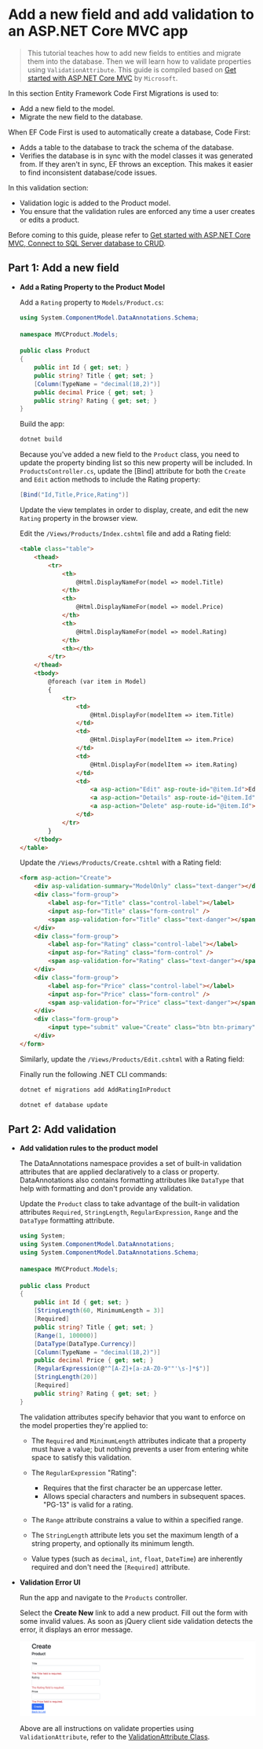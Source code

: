 # Add a new field and add validation to an ASP.NET Core MVC app

>This tutorial teaches how to add new fields to entities and migrate them into the database. Then we will learn how to validate properties using `ValidationAttribute`. This guide is compiled based on [Get started with ASP.NET Core MVC](https://learn.microsoft.com/en-us/aspnet/core/tutorials/first-mvc-app/start-mvc?view=aspnetcore-8.0&tabs=visual-studio-code) by `Microsoft`.

In this section Entity Framework Code First Migrations is used to:

- Add a new field to the model.
- Migrate the new field to the database.

When EF Code First is used to automatically create a database, Code First:

- Adds a table to the database to track the schema of the database.
- Verifies the database is in sync with the model classes it was generated from. If they aren't in sync, EF throws an exception. This makes it easier to find inconsistent database/code issues.

In this validation section:

- Validation logic is added to the Product model.
- You ensure that the validation rules are enforced any time a user creates or edits a product.

Before coming to this guide, please refer to [Get started with ASP.NET Core MVC, Connect to SQL Server database to CRUD](https://github.com/NguyenPhuDuc307/get-started-dotnet-mvc).

## Part 1: Add a new field

- **Add a Rating Property to the Product Model**

  Add a `Rating` property to `Models/Product.cs`:

  ```c#
  using System.ComponentModel.DataAnnotations.Schema;

  namespace MVCProduct.Models;

  public class Product
  {
      public int Id { get; set; }
      public string? Title { get; set; }
      [Column(TypeName = "decimal(18,2)")]
      public decimal Price { get; set; }
      public string? Rating { get; set; }
  }
  ```

  Build the app:

  ```bash
  dotnet build
  ```

  Because you've added a new field to the `Product` class, you need to update the property binding list so this new property will be included. In `ProductsController.cs`, update the [Bind] attribute for both the `Create` and `Edit` action methods to include the Rating property:

  ```c#
  [Bind("Id,Title,Price,Rating")]
  ```

  Update the view templates in order to display, create, and edit the new `Rating` property in the browser view.

  Edit the `/Views/Products/Index.cshtml` file and add a Rating field:

  ```html
  <table class="table">
      <thead>
          <tr>
              <th>
                  @Html.DisplayNameFor(model => model.Title)
              </th>
              <th>
                  @Html.DisplayNameFor(model => model.Price)
              </th>
              <th>
                  @Html.DisplayNameFor(model => model.Rating)
              </th>
              <th></th>
          </tr>
      </thead>
      <tbody>
          @foreach (var item in Model)
          {
              <tr>
                  <td>
                      @Html.DisplayFor(modelItem => item.Title)
                  </td>
                  <td>
                      @Html.DisplayFor(modelItem => item.Price)
                  </td>
                  <td>
                      @Html.DisplayFor(modelItem => item.Rating)
                  </td>
                  <td>
                      <a asp-action="Edit" asp-route-id="@item.Id">Edit</a> |
                      <a asp-action="Details" asp-route-id="@item.Id">Details</a> |
                      <a asp-action="Delete" asp-route-id="@item.Id">Delete</a>
                  </td>
              </tr>
          }
      </tbody>
  </table>
  ```

  Update the `/Views/Products/Create.cshtml` with a Rating field:

  ```html
  <form asp-action="Create">
      <div asp-validation-summary="ModelOnly" class="text-danger"></div>
      <div class="form-group">
          <label asp-for="Title" class="control-label"></label>
          <input asp-for="Title" class="form-control" />
          <span asp-validation-for="Title" class="text-danger"></span>
      </div>
      <div class="form-group">
          <label asp-for="Rating" class="control-label"></label>
          <input asp-for="Rating" class="form-control" />
          <span asp-validation-for="Rating" class="text-danger"></span>
      </div>
      <div class="form-group">
          <label asp-for="Price" class="control-label"></label>
          <input asp-for="Price" class="form-control" />
          <span asp-validation-for="Price" class="text-danger"></span>
      </div>
      <div class="form-group">
          <input type="submit" value="Create" class="btn btn-primary" />
      </div>
  </form>
  ```

  Similarly, update the `/Views/Products/Edit.cshtml` with a Rating field:

  Finally run the following .NET CLI commands:

  ```bash
  dotnet ef migrations add AddRatingInProduct
  ```

  ```bash
  dotnet ef database update
  ```

## Part 2: Add validation

- **Add validation rules to the product model**

    The DataAnnotations namespace provides a set of built-in validation attributes that are applied declaratively to a class or property. DataAnnotations also contains formatting attributes like `DataType` that help with formatting and don't provide any validation.

    Update the `Product` class to take advantage of the built-in validation attributes `Required`, `StringLength`, `RegularExpression`, `Range` and the `DataType` formatting attribute.

    ```c#
    using System;
    using System.ComponentModel.DataAnnotations;
    using System.ComponentModel.DataAnnotations.Schema;

    namespace MVCProduct.Models;

    public class Product
    {
        public int Id { get; set; }
        [StringLength(60, MinimumLength = 3)]
        [Required]
        public string? Title { get; set; }
        [Range(1, 100000)]
        [DataType(DataType.Currency)]
        [Column(TypeName = "decimal(18,2)")]
        public decimal Price { get; set; }
        [RegularExpression(@"^[A-Z]+[a-zA-Z0-9""'\s-]*$")]
        [StringLength(20)]
        [Required]
        public string? Rating { get; set; }
    }
    ```

    The validation attributes specify behavior that you want to enforce on the model properties they're applied to:

  - The `Required` and `MinimumLength` attributes indicate that a property must have a value; but nothing prevents a user from entering white space to satisfy this validation.

  - The `RegularExpression` "Rating":

    - Requires that the first character be an uppercase letter.
    - Allows special characters and numbers in subsequent spaces. "PG-13" is valid for a rating.
  - The `Range` attribute constrains a value to within a specified range.

  - The `StringLength` attribute lets you set the maximum length of a string property, and optionally its minimum length.

  - Value types (such as `decimal`, `int`, `float`, `DateTime`) are inherently required and don't need the `[Required]` attribute.
  
- **Validation Error UI**
  
  Run the app and navigate to the `Products` controller.

  Select the **Create New** link to add a new product. Fill out the form with some invalid values. As soon as jQuery client side validation detects the error, it displays an error message.

  ![Validation Error UI](resources/validation-create.png)

  Above are all instructions on validate properties using `ValidationAttribute`, refer to the [ValidationAttribute Class](https://learn.microsoft.com/en-us/dotnet/api/system.componentmodel.dataannotations.validationattribute?view=net-8.0).
  